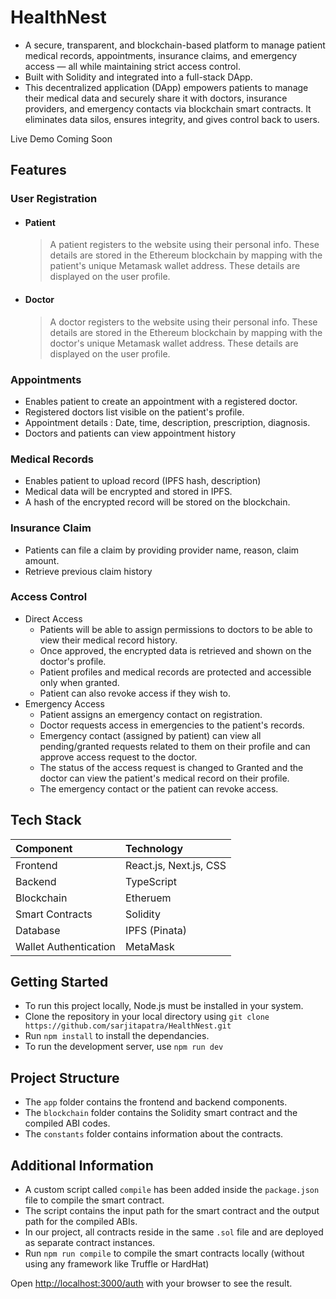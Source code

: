 # HealthNest
- A secure, transparent, and blockchain-based platform to manage patient medical records, appointments, insurance claims, and emergency access — all while maintaining strict access control. 
- Built with Solidity and integrated into a full-stack DApp.
- This decentralized application (DApp) empowers patients to manage their medical data and securely share it with doctors, insurance providers, and emergency contacts via blockchain smart contracts. It eliminates data silos, ensures integrity, and gives control back to users.

Live Demo
Coming Soon

## Features
### User Registration
* #### Patient
  > A patient registers to the website using their personal info. These details are stored in the Ethereum blockchain by mapping with the patient's unique Metamask wallet address. These details are displayed on the user profile.
* #### Doctor
  > A doctor registers to the website using their personal info. These details are stored in the Ethereum blockchain by mapping with the doctor's unique Metamask wallet address. These details are displayed on the user profile.

### Appointments
* Enables patient to create an appointment with a registered doctor.
* Registered doctors list visible on the patient's profile.
* Appointment details : Date, time, description, prescription, diagnosis.
* Doctors and patients can view appointment history

### Medical Records
* Enables patient to upload record (IPFS hash, description)
* Medical data will be encrypted and stored in IPFS.
* A hash of the encrypted record will be stored on the blockchain.

### Insurance Claim
* Patients can file a claim by providing provider name, reason, claim amount.
* Retrieve previous claim history

### Access Control
* Direct Access
  * Patients will be able to assign permissions to doctors to be able to view their medical record history.
  * Once approved, the encrypted data is retrieved and shown on the doctor's profile.
  * Patient profiles and medical records are protected and accessible only when granted.
  * Patient can also revoke access if they wish to.
* Emergency Access
  * Patient assigns an emergency contact on registration.
  * Doctor requests access in emergencies to the patient's records.
  * Emergency contact (assigned by patient) can view all pending/granted requests related to them on their profile and can approve access request to the doctor.
  * The status of the access request is changed to Granted and the doctor can view the patient's medical record on their profile.
  * The emergency contact or the patient can revoke access.

## Tech Stack

| Component | Technology |
| :---------| :----------|
| Frontend  | React.js, Next.js, CSS |
| Backend   | TypeScript |
| Blockchain  | Etheruem |
| Smart Contracts | Solidity |
| Database  | IPFS (Pinata) |
| Wallet Authentication  | MetaMask |


## Getting Started
- To run this project locally, Node.js must be installed in your system.
- Clone the repository in your local directory using `git clone https://github.com/sarjitapatra/HealthNest.git`
- Run `npm install` to install the dependancies.
- To run the development server, use `npm run dev`

## Project Structure
- The `app` folder contains the frontend and backend components.
- The `blockchain` folder contains the Solidity smart contract and the compiled ABI codes.
- The `constants` folder contains information about the contracts.

## Additional Information
- A custom script called `compile` has been added inside the `package.json` file to compile the smart contract.
- The script contains the input path for the smart contract and the output path for the compiled ABIs.
- In our project, all contracts reside in the same `.sol` file and are deployed as separate contract instances.
- Run `npm run compile` to compile the smart contracts locally (without using any framework like Truffle or HardHat) 
  
Open [http://localhost:3000/auth](http://localhost:3000/auth) with your browser to see the result.

